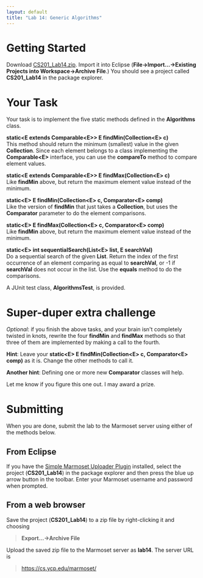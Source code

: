 ```yaml
---
layout: default
title: "Lab 14: Generic Algorithms"
---
```


Getting Started
===============

Download [CS201\_Lab14.zip](CS201_Lab14.zip). Import it into Eclipse (**File&rarr;Import...&rarr;Existing Projects into Workspace&rarr;Archive File**.) You should see a project called **CS201\_Lab14** in the package explorer.

Your Task
=========

Your task is to implement the five static methods defined in the **Algorithms** class.

**static\<E extends Comparable\<E\>\> E findMin(Collection\<E\> c)**  
This method should return the minimum (smallest) value in the given **Collection**. Since each element belongs to a class implementing the **Comparable\<E\>** interface, you can use the **compareTo** method to compare element values.

**static\<E extends Comparable\<E\>\> E findMax(Collection\<E\> c)**  
Like **findMin** above, but return the maximum element value instead of the minimum.

**static\<E\> E findMin(Collection\<E\> c, Comparator\<E\> comp)**  
Like the version of **findMin** that just takes a **Collection**, but uses the **Comparator** parameter to do the element comparisons.

**static\<E\> E findMax(Collection\<E\> c, Comparator\<E\> comp)**  
Like **findMin** above, but return the maximum element value instead of the minimum.

**static\<E\> int sequentialSearch(List\<E\> list, E searchVal)**  
Do a sequential search of the given **List**. Return the index of the first occurrence of an element comparing as equal to **searchVal**, or -1 if **searchVal** does not occur in the list. Use the **equals** method to do the comparisons.

A JUnit test class, **AlgorithmsTest**, is provided.

Super-duper extra challenge
===========================

*Optional*: if you finish the above tasks, and your brain isn't completely twisted in knots, rewrite the four **findMin** and **findMax** methods so that three of them are implemented by making a call to the fourth.

**Hint**: Leave your **static\<E\> E findMin(Collection\<E\> c, Comparator\<E\> comp)** as it is. Change the other methods to call it.

**Another hint**: Defining one or more new **Comparator** classes will help.

Let me know if you figure this one out. I may award a prize.

Submitting
==========

When you are done, submit the lab to the Marmoset server using either of the methods below.

From Eclipse
------------

If you have the [Simple Marmoset Uploader Plugin](../resources.html) installed, select the project (**CS201\_Lab14**) in the package explorer and then press the blue up arrow button in the toolbar. Enter your Marmoset username and password when prompted.

From a web browser
------------------

Save the project (**CS201\_Lab14**) to a zip file by right-clicking it and choosing

> **Export...&rarr;Archive File**

Upload the saved zip file to the Marmoset server as **lab14**. The server URL is

> <https://cs.ycp.edu/marmoset/>
